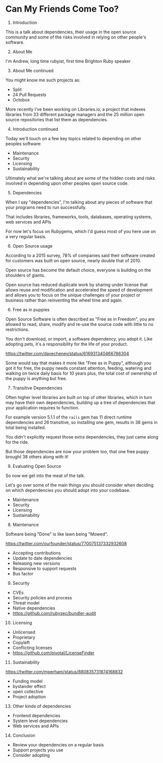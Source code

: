 # Can My Friends Come Too?

1. Introduction

This is a talk about dependencies, their usage in the open source community and
some of the risks involved in relying on other people's software.

2. About Me

I'm Andrew, long time rubyist, first time Brighton Ruby speaker

3. About Me continued

You might know me such projects as:

- Split
- 24 Pull Requests
- Octobox

More recently I've been working on Libraries.io, a project that indexes libraries
from 33 different package managers and the 25 million open source repositories that
list them as dependencies.

4. Introduction continued

Today we'll touch on a few key topics related to depending on other peoples software:

- Maintenance
- Security
- Licensing
- Sustainability

Ultimately what we're talking about are some of the hidden costs and risks involved in
depending upon other peoples open source code.

5. Dependencies

When I say "dependencies", I'm talking about any pieces of software that your
programs need to run successfully.

That includes libraries, frameworks, tools, databases, operating systems, web services and APIs

For now let's focus on Rubygems, which I'd guess most of you here use on a very
regular basis.

6. Open Source usage

According to a 2015 survey, 78% of companies said their software
created for customers was built on open source, nearly double
that of 2010.

Open source has become the default choice, everyone is building on the shoulders
of giants.

Open source has reduced duplicate work by sharing under license that allows reuse and
modification and accelerated the speed of development and allows you to focus on
the unique challenges of your project or business rather than reinventing the
wheel time and again.

6. Free as in puppies

Open Source Software is often described as "Free as in Freedom", you are allowed to
read, share, modify and re-use the source code with little to no restrictions.

You don't download, or import, a software dependency, you adopt it. Like adopting
pets, it's a responsibility for the life of your product.

https://twitter.com/davecheney/status/616931340466786304

Some would say that makes it more like "Free as in Puppy", although you got it
for free, the puppy needs constant attention, feeding, watering and walking on
twice daily basis for 10 years plus, the total cost of ownership of the puppy
is anything but free.

7. Transitive Dependencies

Often higher level libraries are built on top of other libraries, which in turn may
have their own dependencies, building up a tree of dependencies that your application
requires to function.

For example version 5.1.1 of the `rails` gem has 11 direct runtime dependencies
and 26 transitive, so installing one gem, results in 38 gems in total being installed.

You didn't explicitly request those extra dependencies, they just came along for the ride.

But those dependencies are now your problem too, that one free puppy brought 38
others along with it!

9. Evaluating Open Source

So now we get into the meat of the talk.

Let's go over some of the main things you should consider when deciding on which
dependencies you should adopt into your codebase.

- Maintenance
- Security
- Licensing
- Sustainability

8. Maintenance

Software being "Done" is like lawn being "Mowed".

https://twitter.com/ourfounder/status/770075137332932608

- Accepting contributions
- Update to date dependencies
- Releasing new versions
- Responsive to support requests
- Bus factor

9. Security

- CVEs
- Security policies and process
- Threat model
- Native dependencies
- https://github.com/rubysec/bundler-audit

10. Licensing

- Unlicensed
- Proprietary
- Copyleft
- Conflicting licenses
- https://github.com/pivotal/LicenseFinder

11. Sustainability

https://twitter.com/mperham/status/880835731874168832

- Funding model
- bystander effect
- open collective
- Project adoption

13. Other kinds of dependencies

- Frontend dependencies
- System level dependencies
- Web services and APIs

14. Conclusion

- Review your dependencies on a regular basis
- Support projects you use
- Consider adopting
